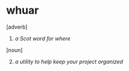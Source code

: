 # whuar

[adverb]

1. *a Scot word for where*

[noun]

2. *a utility to help keep your project organized*  

